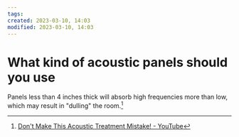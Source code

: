 ```yaml
---
tags: 
created: 2023-03-10, 14:03
modified: 2023-03-10, 14:03
---
```


# What kind of acoustic panels should you use
Panels less than 4 inches thick will absorb high frequencies more than low, which may result in "dulling" the room.[^1]

[^1]: [Don't Make This Acoustic Treatment Mistake! - YouTube](https://www.youtube.com/watch?v=k1OcSeUSKr8)